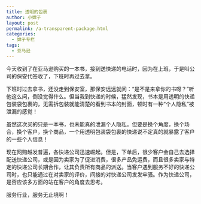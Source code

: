 ```yaml
---
title: 透明的包裹
author: 小嫦子
layout: post
permalink: /a-transparent-package.html
categories:
  - 嫦子专栏
tags:
  - 亚马逊
---
```

今天收到了在亚马逊购买的一本书，接到送快递的电话时，因为在上班，于是叫公司的保安代签收了，下班时再过去拿。

下班时过去拿书，还没走到保安室，那保安远远就问：“是不是来拿你的书呀？”听他这么问，倒没觉得什么。但当我到快递的时候，猛然发现，书本是用透明的快递包装袋包裹的，无需拆包装就能清楚的看到书本的封面，顿时有一种“个人隐私”被泄漏的感觉！



虽然这次买的只是一本书，也未能真的泄漏个人隐私。但要是换个角度，换个场合，换个客户，换个商品，一个用透明包装袋包裹的快递说不定真的就暴露了客户的一些个人信息！

现在网购越发普遍，各快递公司迅速崛起。但是，下单后，很少客户会自己去选择配送快递公司，或是因为卖家为了促进消费，很多产品免运费，而且很多卖家与特定的快递公司长期合作，让其负责所有商品的派送。当客户遇到服务不好的快递公司时，也只能通过在对卖家的评价，间接的对快递公司发发牢骚。作为快递公司，是否应该多方面的站在客户的角度去思考。

服务行业，服务无止境啊！